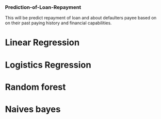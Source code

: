 ### Prediction-of-Loan-Repayment
This will be predict repayment of loan and about defaulters payee based on on their past paying history and financial capabilities. 
# Linear Regression
# Logistics Regression
# Random forest
# Naives bayes

